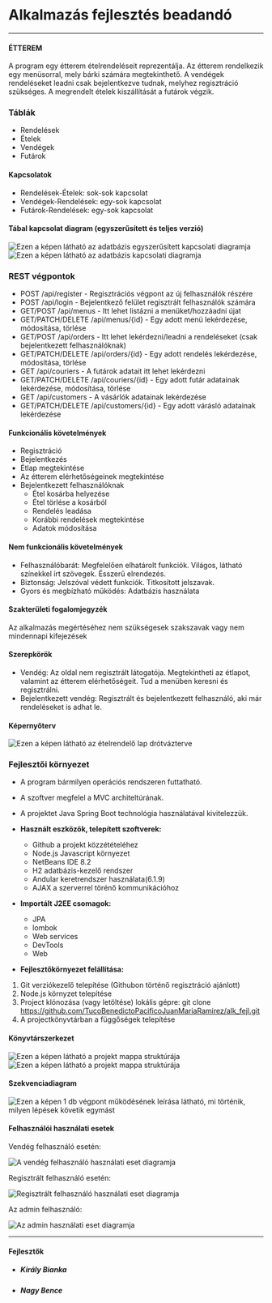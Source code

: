 Alkalmazás fejlesztés beadandó
============

---

#### ÉTTEREM

A program egy étterem ételrendeléseit reprezentálja. 
Az étterem rendelkezik egy menüsorral, mely bárki számára megtekinthető.
A vendégek rendeléseket leadni csak bejelentkezve tudnak, melyhez regisztráció szükséges. 
A megrendelt ételek kiszállítását a futárok végzik.

### Táblák
* Rendelések
* Ételek
* Vendégek
* Futárok

#### Kapcsolatok
* Rendelések-Ételek: sok-sok kapcsolat
* Vendégek-Rendelések: egy-sok kapcsolat
* Futárok-Rendelések: egy-sok kapcsolat

#### Tábal kapcsolat diagram (egyszerűsített és teljes verzió)
![Ezen a képen látható az adatbázis egyszerűsített kapcsolati diagramja](ER_diagram.png "Egyszerűsített kapcsolati diagram")
![Ezen a képen látható az adatbázis kapcsolati diagramja](Etterem_UML.png "Adatbázis kapcsolati diagram")

### REST végpontok
* POST /api/register - Regisztrációs végpont az új felhasználók részére
* POST /api/login - Bejelentkező felület regisztrált felhasználók számára
* GET/POST /api/menus - Itt lehet listázni a menüket/hozzáadni újat
* GET/PATCH/DELETE /api/menus/{id} - Egy adott menü lekérdezése, módosítása, törlése
* GET/POST /api/orders - Itt lehet lekérdezni/leadni a rendeléseket (csak bejelentkezett felhasználóknak)
* GET/PATCH/DELETE /api/orders/{id} - Egy adott rendelés lekérdezése, módosítása, törlése
* GET /api/couriers - A futárok adatait itt lehet lekérdezni
* GET/PATCH/DELETE /api/couriers/{id} - Egy adott futár adatainak lekérdezése, módosítása, törlése
* GET /api/customers - A vásárlók adatainak lekérdezése
* GET/PATCH/DELETE /api/customers/{id} - Egy adott várásló adatainak lekérdezése
  
#### Funkcionális követelmények
* Regisztráció
* Bejelentkezés
* Étlap megtekintése
* Az étterem elérhetőségeinek megtekintése
* Bejelentkezett felhasználóknak
 	* Étel kosárba helyezése
 	* Étel törlése a kosárból
 	* Rendelés leadása
 	* Korábbi rendelések megtekintése
 	* Adatok módosítása

#### Nem funkcionális követelmények
* Felhasználóbarát: Megfelelően elhatárolt funkciók. Világos, látható színekkel írt szövegek. Ésszerű elrendezés.
* Biztonság: Jelszóval védett funkciók. Titkosított jelszavak.
* Gyors és megbízható működés: Adatbázis használata
  
#### Szakterületi fogalomjegyzék
Az alkalmazás megértéséhez nem szükségesek szakszavak vagy nem mindennapi kifejezések

#### Szerepkörök
* Vendég: Az oldal nem regisztrált látogatója. Megtekintheti az étlapot, valamint az étterem elérhetőségeit. Tud a menüben keresni és regisztrálni.
* Bejelentkezett vendég: Regisztrált és bejelentkezett felhasználó, aki már rendeléseket is adhat le.

#### Képernyőterv
![Ezen a képen látható az ételrendelő lap drótvázterve](mockup.jpg "Ételrendelő lap")

### Fejlesztői környezet
* A program bármilyen operációs rendszeren futtatható. 
* A szoftver megfelel a MVC architeltúrának.
* A projektet Java Spring Boot technológia használatával kivitelezzük.

* **Használt eszközök, telepített szoftverek:**
	* Github a projekt közzétételéhez
	* Node.js Javascript környezet
	* NetBeans IDE 8.2
	* H2 adatbázis-kezelő rendszer	
	* Andular keretrendszer használata(6.1.9)
	* AJAX a szerverrel törénő kommunikációhoz	
* **Importált J2EE csomagok:**
	* JPA
	* lombok
	* Web services
	* DevTools
	* Web	
		
* **Fejlesztőkörnyezet felállítása:**
1. Git verziókezelő telepítése (Githubon történő regisztráció ajánlott)
2. Node.js környzet telepítése
3. Project klónozása (vagy letöltése) lokális gépre: git clone https://github.com/TucoBenedictoPacificoJuanMariaRamirez/alk_fejl.git
4. A projectkönyvtárban a függőségek telepítése

#### Könyvtárszerkezet
![Ezen a képen látható a projekt mappa struktúrája](folder_structure_with_files.PNG "Backend Könyvtárszerkezet")
![Ezen a képen látható a projekt mappa struktúrája](frontend_folder_structure.PNG "Frontend Könyvtárszerkezet")

#### Szekvenciadiagram
![Ezen a képen 1 db végpont működésének leírása látható, mi történik, milyen lépések követik egymást](sequence.png "Szekvenciadiagram")


#### Felhasználói használati esetek
Vendég felhasználó esetén:

![A vendég felhasználó használati eset diagramja](vendeg_use_case.png "Vendég felhasználó használati eset diagramja")

Regisztrált felhasználó esetén:

![Regisztrált felhasználó használati eset diagramja](customer_use_case.png "Regisztrált felhasználó használati eset diagramja")

Az admin felhasználó:

![Az admin használati eset diagramja](admin_use_case.png "Az admin használati eset diagramja")


---

#### Fejlesztők
* ##### *Király Bianka*
* ##### *Nagy Bence*
